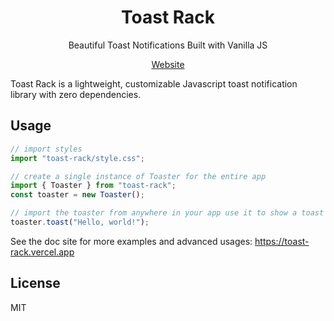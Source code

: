 <div align="center" width="100%">

# Toast Rack

Beautiful Toast Notifications Built with Vanilla JS

[Website](https://toast-rack-js.vercel.app)

</div>

Toast Rack is a lightweight, customizable Javascript toast notification library with zero dependencies.

## Usage

```ts
// import styles
import "toast-rack/style.css";

// create a single instance of Toaster for the entire app
import { Toaster } from "toast-rack";
const toaster = new Toaster();

// import the toaster from anywhere in your app use it to show a toast notification
toaster.toast("Hello, world!");
```

See the doc site for more examples and advanced usages: https://toast-rack.vercel.app

## License

MIT
